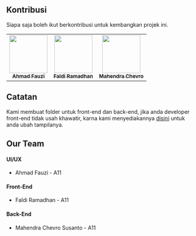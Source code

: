 ## Kontribusi
Siapa saja boleh ikut berkontribusi untuk kembangkan projek ini.
<!-- ALL-CONTRIBUTORS-LIST:START - Dilarang hapus profile yang sudah ada, silahkan tambahkan profile anda -->
<table>
  <tr>
    <td align="center"><a href="https://github.com/oojiii"><img src="https://avatars.githubusercontent.com/u/62457646?v=4" width="100px;" alt=""/><br /><sub><b>Ahmad Fauzi</b></sub></a><br />
      <td align="center"><a href="https://github.com/fadilkun45"><img src="https://avatars1.githubusercontent.com/u/59074036" width="100px;" alt=""/><br /><sub><b>Faldi Ramadhan</b></sub></a><br />
    <td align="center"><a href="https://github.com/mchevro"><img src="https://avatars1.githubusercontent.com/u/67460437" width="100px;" alt=""/><br /><sub><b>Mahendra Chevro</b></sub></a><br />
  </tr>
</table>
<!-- ALL-CONTRIBUTORS-LIST:END -->

## Catatan
Kami membuat folder untuk front-end dan back-end, jika anda developer front-end tidak usah khawatir, karna kami menyediakannya 
<a href="https://github.com/tomcat-squad/FLASK-TelsEsport/tree/main/Apps">disini</a> untuk anda ubah tampilanya.

## Our Team
#### UI/UX
- Ahmad Fauzi - A11
#### Front-End
- Faldi Ramadhan - A11
#### Back-End
- Mahendra Chevro Susanto - A11
